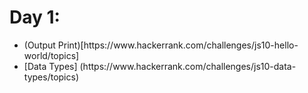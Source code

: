 # Day 1:
<ul>
<li>(Output Print)[https://www.hackerrank.com/challenges/js10-hello-world/topics] </li>
<li>[Data Types] (https://www.hackerrank.com/challenges/js10-data-types/topics)</li>
</ul>
